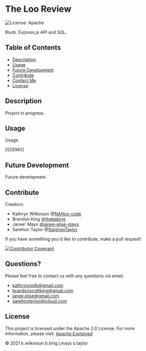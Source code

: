 # The Loo Review

![License: Apache](https://img.shields.io/badge/License-Apache2.0-yellow.svg)

Blurb.
Express.js API and SQL.

## Table of Contents

- [Description](#description)
- [Usage](#usage)
- [Future Development](#future-development)
- [Contribute](#contribute)
- [Contact Me](#questions)
- [License](#license)

## Description

Project in progress.

## Usage

Usage.

[![DEMO]

## Future Development

Future development.

## Contribute

Creators:
- Kathryn Wilkinson @[NAHco-code](https://github.com/NAHco-code)
- Brandon King @[thebsking](https://github.com/thebsking)
- Janee' Mays @[janee-elise-mays](https://github.com/janee-elise-mays)
- Sarehon Taylor @[SarehonTaylor](https://github.com/SarehonTaylor)

If you have something you'd like to contribute, make a pull request!

[![Contributor Covenant](https://img.shields.io/badge/Contributor%20Covenant-2.0-4baaaa.svg)](code_of_conduct.md)

## Questions?

Please feel free to contact us with any questions via email.

- [kathrynxwilk@gmail.com](kathrynxwilk@gmail.com)
- [brandonscottking@gmail.com](brandonscottking@gmail.com)
- [janee.elise@gmail.com](janee.elise@gmail.com)
- [sarehontaylor@icloud.com](sarehontaylor@icloud.com)

## License

This project is licensed under the Apache 2.0 License.
For more information, please visit: [Apache Explained](https://choosealicense.com/licenses/apache-2.0/)

&copy; 2021 k.wilkinson b.king j.mays s.taylor
